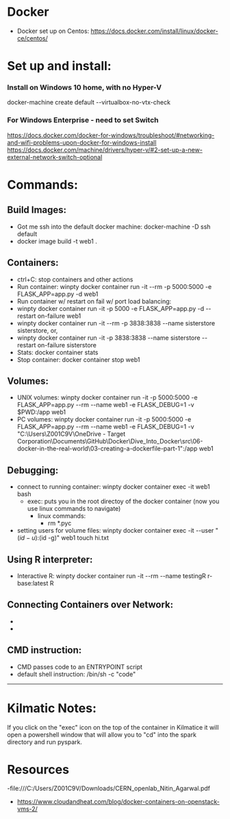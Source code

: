 # Docker
  - Docker set up on Centos: https://docs.docker.com/install/linux/docker-ce/centos/

# Set up and install:

  ### Install on Windows 10 home, with no Hyper-V
  docker-machine create default --virtualbox-no-vtx-check

  ### For Windows Enterprise - need to set Switch
  https://docs.docker.com/docker-for-windows/troubleshoot/#networking-and-wifi-problems-upon-docker-for-windows-install
  https://docs.docker.com/machine/drivers/hyper-v/#2-set-up-a-new-external-network-switch-optional


# Commands:
  
  ## Build Images:
  - Got me ssh into the default docker machine: docker-machine -D ssh default 
  - docker image build -t web1 .
  
  ## Containers:
  
  - ctrl+C: stop containers and other actions
  - Run container: winpty docker container run -it --rm -p 5000:5000 -e FLASK_APP=app.py -d web1
  - Run container w/ restart on fail w/ port load balancing:
  - winpty docker container run -it -p 5000 -e FLASK_APP=app.py -d --restart on-failure web1
  - winpty docker container run -it --rm -p 3838:3838 --name sisterstore sisterstore, or,
   - winpty docker container run -it -p 3838:3838 --name sisterstore --restart on-failure sisterstore
  - Stats: docker container stats
  - Stop container: docker container stop web1
  
  ## Volumes:
  -  UNIX volumes: winpty docker container run -it -p 5000:5000 -e FLASK_APP=app.py --rm --name web1 -e FLASK_DEBUG=1 -v $PWD:/app web1
  -  PC volumes: winpty docker container run -it -p 5000:5000 -e FLASK_APP=app.py --rm --name web1 -e FLASK_DEBUG=1 -v "C:\Users\Z001C9V\OneDrive - Target Corporation\Documents\GitHub\Docker\Dive_Into_Docker\src\06-docker-in-the-real-world\03-creating-a-dockerfile-part-1":/app web1
  
  ## Debugging:
  - connect to running container: winpty docker container exec -it web1 bash
    - exec: puts you in the root directoy of the docker container (now you use linux commands to navigate)
      - linux commands:
        - rm *.pyc
   - setting users for volume files: winpty docker container exec -it --user "$(id -u):$(id -g)" web1 touch hi.txt

  ## Using R interpreter:
  - Interactive R: winpty docker container run -it --rm --name testingR r-base:latest R

  ## Connecting Containers over Network:
  -
  -
  
  ## CMD instruction: 
  - CMD passes code to an ENTRYPOINT script
  - default shell instruction: /bin/sh -c "code"
  
-----

# Kilmatic Notes:

If you click on the "exec" icon on the top of the container in Kilmatice it will open a powershell window that will allow you to "cd" into the spark directory and run pyspark.

# Resources
  -file:///C:/Users/Z001C9V/Downloads/CERN_openlab_Nitin_Agarwal.pdf
  - https://www.cloudandheat.com/blog/docker-containers-on-openstack-vms-2/
  

